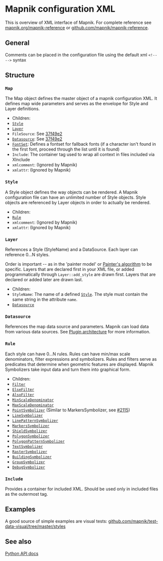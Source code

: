 # Mapnik configuration XML

This is overview of XML interface of Mapnik. For complete reference see [mapnik.org/mapnik-reference](http://mapnik.org/mapnik-reference/) or [github.com/mapnik/mapnik-reference](https://github.com/mapnik/mapnik-reference/).

## General

Comments can be placed in the configuration file using the default xml `<!-- -->` syntax

## Structure

### `Map`
The Map object defines the master object of a mapnik configuration XML. It defines map wide parameters and serves as the envelope for Style and Layer definitions.

 * Children:
  * [`Style`](#style)
  * [`Layer`](#layer)
  * `FileSource`: See [37f49e2](https://github.com/mapnik/mapnik/commit/37f49e29cce2d334fe9839)
  * [`Datasource`](#datasource): See [37f49e2](https://github.com/mapnik/mapnik/commit/37f49e29cce2d334fe9839)
  * [`FontSet`](font-set.md): Defines a fontset for fallback fonts (if a character isn't found in the first font, proceed through the list until it is found)
  * `Include`: The container tag used to wrap all context in files included via XInclude
  * `xmlcomment`: (Ignored by Mapnik)
  * `xmlattr`: (Ignored by Mapnik)

### `Style`

A Style object defines the way objects can be rendered. A Mapnik configuration file can have an unlimited number of Style objects. Style objects are referenced by Layer objects in order to actually be rendered.

 * Children:
  * [`Rule`](#rule)
  * `xmlcomment`: (Ignored by Mapnik)
  * `xmlattr`: (Ignored by Mapnik)

### `Layer`

References a Style (StyleName) and a DataSource.  Each layer can reference 0...N styles.

Order is important -- as in the 'painter model' or [Painter's algorithm](http://en.wikipedia.org/wiki/Painter's_algorithm) to be specific. Layers that are declared first in your XML file, or added programmatically through `Layer::add_style` are drawn first. Layers that are declared or added later are drawn last.

 * Children:
  * `StyleName`: The name of a defined [`Style`](#style). The style must contain the same string in the attribute `name`.
  * [`Datasource`](#datasource)

### `Datasource`

References the map data source and parameters. Mapnik can load data from various data sources. See [Plugin architecture](plugins.md) for more information.

### `Rule`

Each style can have 0...N rules. Rules can have min/max scale denominators, filter expressions and symbolizers.  Rules and filters serve as predicates that determine when geometric features are displayed. Mapnik Symbolizers take input data and turn them into graphical form.


 * Children:
  * [`Filter`](filter.md)
  * [`ElseFilter`](else-filter.md)
  * [`AlsoFilter`](also-filter.md)
  * [`MinScaleDenominator`](scale-denominator.md#minscaledenominator)
  * [`MaxScaleDenominator`](scale-denominator.md#maxscaledenominator)
  * [`PointSymbolizer`](symbolizers/point.md) (Similar to MarkersSymbolizer, see [#2115](https://github.com/mapnik/mapnik/issues/2115))
  * [`LineSymbolizer`](symbolizers/line.md)
  * [`LinePatternSymbolizer`](symbolizers/line-pattern.md)
  * [`MarkersSymbolizer`](symbolizers/markers.md)
  * [`ShieldSymbolizer`](symbolizers/shield.md)
  * [`PolygonSymbolizer`](symbolizers/polygon.md)
  * [`PolygonPatternSymbolizer`](symbolizers/polygon-pattern.md)
  * [`TextSymbolizer`](symbolizers/text.md)
  * [`RasterSymbolizer`](symbolizers/raster.md)
  * [`BuildingSymbolizer`](symbolizers/building.md)
  * [`GroupSymbolizer`](symbolizers/group.md)
  * [`DebugSymbolizer`](symbolizers/debug.md)

### `Include`

Provides a container for included XML. Should be used only in included files as the outermost tag.

## Examples

A good source of simple examples are visual tests: [github.com/mapnik/test-data-visual/tree/master/styles](https://github.com/mapnik/test-data-visual/tree/master/styles)

## See also

[Python API docs](http://mapnik.org/docs/v2.2.0/api/python/index.html)
